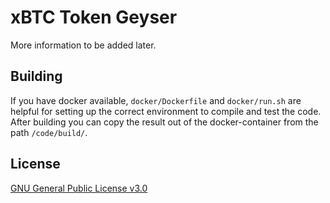 # xBTC Token Geyser

More information to be added later.

## Building

If you have docker available, `docker/Dockerfile` and `docker/run.sh` are helpful for setting up the correct environment to compile and test the code. After building you can copy the result out of the docker-container from the path `/code/build/`.

## License

[GNU General Public License v3.0](./LICENSE)
